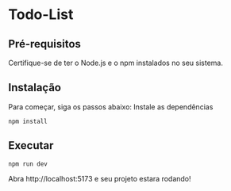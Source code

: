 # Todo-List

## Pré-requisitos
Certifique-se de ter o Node.js e o npm instalados no seu sistema.

## Instalação
Para começar, siga os passos abaixo:
Instale as dependências

```
npm install
```

## Executar

``` 
npm run dev
``` 

Abra http://localhost:5173 e seu projeto estara rodando!
